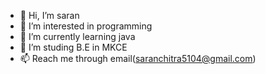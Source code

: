 - 👋 Hi, I’m saran
- 👀 I’m interested in programming
- 🌱 I’m currently learning java
- 💞️ I’m studing B.E in MKCE
- 📫 Reach me through email(saranchitra5104@gmail.com)

<!---
saranchitra/saranchitra is a ✨ special ✨ repository because its `README.md` (this file) appears on your GitHub profile.
You can click the Preview link to take a look at your changes.
--->
